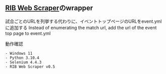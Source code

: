 ## [RIB Web Scraper](https://ko-fi.com/joaquigamer)のwrapper

試合ごとのURLを列挙する代わりに、イベントトップページのURLをevent.ymlに追加する
Instead of enumerating the match url, add the url of the event top page to event.yml

動作確認
```
- Windows 11
- Python 3.10.4
- Selenium 4.4.3
- RIB Web Scraper v0.5
```

